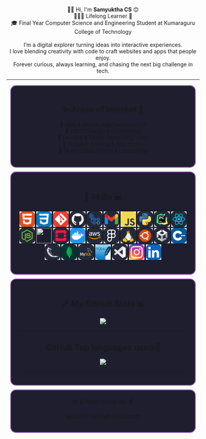 <p align="center">
  👋🏻 Hi, I'm <b>Samyuktha CS</b> 😊<br>
  👩🏻‍💻 Lifelong Learner 🌟<br>
  🎓 Final Year Computer Science and Engineering Student at Kumaraguru College of Technology<br><br>
  I’m a digital explorer turning ideas into interactive experiences.<br>
  I love blending creativity with code to craft websites and apps that people enjoy.<br>
  Forever curious, always learning, and chasing the next big challenge in tech.
</p>


---

<div align="center" style="border:2px solid #9b59b6; border-radius:15px; padding:20px; margin:10px; background-color:#1e1e2f;">
<h2>✨ Areas of Interest 🔮</h2>
<p>
🔹 Web & Mobile App Development <br>
🔹 UI/UX Design & Prototyping <br>
🔹 DevOps & Cloud Computing :AWS <br>
🔹 Problem-Solving & Algorithms <br>
🔹 Team Collaboration & Leadership
</p>
</div>

<div align="center" style="border:2px solid #9b59b6; border-radius:15px; padding:20px; margin:10px; background-color:#1e1e2f;">
<h2> 🚀 Skills 💻</h2>
<p>
<img src="https://github.com/tandpfun/skill-icons/blob/main/icons/HTML.svg" width="40" height="40" />
<img src="https://github.com/tandpfun/skill-icons/blob/main/icons/CSS.svg" width="40" height="40" />
<img src="https://github.com/tandpfun/skill-icons/blob/main/icons/Git.svg" width="40" height="40"/>
<img src="https://github.com/tandpfun/skill-icons/blob/main/icons/Github-Dark.svg" width="40" height="40"/>
<img src="https://github.com/tandpfun/skill-icons/blob/main/icons/GithubActions-Dark.svg" width="40" height="40"/>
<img src="https://github.com/tandpfun/skill-icons/blob/main/icons/Gmail-Dark.svg" width="40" height="40"/>
<img src="https://github.com/tandpfun/skill-icons/blob/main/icons/JavaScript.svg" width="40" height="40" />
<img src="https://github.com/tandpfun/skill-icons/blob/main/icons/Python-Dark.svg" width="40" height="40" />
<img src="https://github.com/tandpfun/skill-icons/blob/main/icons/PyCharm-Dark.svg" width="40" height="40" />
<img src="https://github.com/tandpfun/skill-icons/blob/main/icons/React-Dark.svg" width="40" height="40" />
<img src="https://github.com/tandpfun/skill-icons/blob/main/icons/NodeJS-Dark.svg" width="40" height="40" />
<img src="https://github.com/tandpfun/skill-icons/blob/main/icons/Kali-Dark.svg" width="40" height="40" />
<img src="https://github.com/tandpfun/skill-icons/blob/main/icons/OpenStack-Dark.svg" width="40" height="40" />
<img src="https://github.com/tandpfun/skill-icons/blob/main/icons/Docker.svg" width="40" height="40" />
<img src="https://github.com/tandpfun/skill-icons/blob/main/icons/AWS-Dark.svg" width="40" height="40" />
<img src="https://github.com/tandpfun/skill-icons/blob/main/icons/Figma-Dark.svg" width="40" height="40"/>
<img src="https://github.com/tandpfun/skill-icons/blob/main/icons/Linux-Dark.svg" width="40" height="40"/>
<img src="https://github.com/tandpfun/skill-icons/blob/main/icons/Ubuntu-Dark.svg" width="40" height="40"/>
<img src="https://github.com/tandpfun/skill-icons/blob/main/icons/Unity-Dark.svg" width="40" height="40"/>
<img src="https://github.com/tandpfun/skill-icons/blob/main/icons/CPP.svg" width="40" height="40" />
<img src="https://github.com/tandpfun/skill-icons/blob/main/icons/Flask-Dark.svg"width="40" height="40" />
<img src="https://github.com/tandpfun/skill-icons/blob/main/icons/MongoDB.svg" width="40" height="40"/>
<img src="https://github.com/tandpfun/skill-icons/blob/main/icons/MySQL-Dark.svg" width="40" height="40"/>
<img src="https://github.com/tandpfun/skill-icons/blob/main/icons/SQLite.svg" width="40" height="40"/>
<img src="https://github.com/tandpfun/skill-icons/blob/main/icons/VSCode-Dark.svg" width="40" height="40"/>
<img src="https://github.com/tandpfun/skill-icons/blob/main/icons/Instagram.svg" width="40" height="40"/>
<img src="https://github.com/tandpfun/skill-icons/blob/main/icons/LinkedIn.svg" width="40" height="40"/>

</p>
</div>

<div align="center" style="border:2px solid #9b59b6; border-radius:15px; padding:20px; margin:10px; background-color:#1e1e2f;">
<h2>🪄 My GitHub Stats 📊</h2>
<p align="center">

 <img src="https://github-readme-stats.vercel.app/api?username=sam040804&show_icons=true&theme=radical" width="600"/>
</p>

---
<h2> GitHub Top languages used 🏅</h2>
<p align="center">
   <img src="https://github-readme-stats.vercel.app/api/top-langs/?username=sam040804&layout=compact&theme=radical" width="600"/>
</p>


---



</div>

<div align="center" style="border:2px solid #9b59b6; border-radius:15px; padding:20px; margin:10px; background-color:#1e1e2f;">
## 💌 Reach Out to Me 📬
<p>
<a href="https://www.linkedin.com/in/samyuktha-cs-47311a257/" target="_blank">LinkedIn</a> | 
<a href="https://github.com/sam040804-git" target="_blank">GitHub</a> | 
<a href="https://www.instagram.com/_samyuktha_sethilkumar_/" target="_blank">Instagram</a>
</p>
</div>
